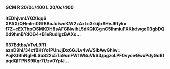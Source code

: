 #### GCM R 20/0c/400 L 20/0c/400
**ItEDhjvmLYQXlqq6**<br/>**XPAX/QHmlm0GfBBoJutwcKW2zAxLc3rkijbSHeJRtyk=**<br/>**f7Z+cEXThpOSMKDH8sAFGNwihL5dKQKCgnC5IhmiuFXKkdwgo03gbDQ0d9hmBYdO64+B1eRudlgzBAXo...**<br/><br/>
**637Edtbs/vTvL9R1**<br/>**aznD9hI/34cfBKtYo1PUnJjDx6GJLv4vA/SibAwGhlw=**<br/>**PojKGBhNglHLSbS22c5Ta9snFW1WBuVkS3/pgzoLPF0vyceGwuPdyGdBfpqdQlTPNS9Kqr7f/zv0YplJ...**